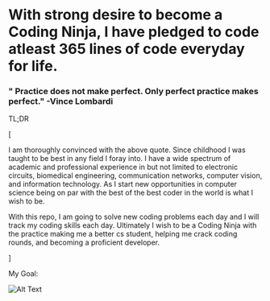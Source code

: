 # With strong desire to become a Coding Ninja, I have pledged to code atleast 365 lines of code everyday for life.

### " Practice does not make perfect. Only perfect practice makes perfect." -Vince Lombardi

  
TL;DR
  
[

I am thoroughly convinced with the above quote. Since childhood I was taught to be best in any field I foray into. I have a wide spectrum of academic and professional experience in but not limited to electronic circuits, biomedical engineering, communication networks, computer vision, and information technology. As I start new opportunities in computer science being on par with the best of the best coder in the world is what I wish to be.

With this repo, I am going to solve new coding problems each day and I will track my coding skills each day. Ultimately I wish to be a Coding Ninja with the practice making me a better cs student, helping me crack coding rounds, and becoming a proficient developer.

]

My Goal:

![Alt Text](https://github.com/araut1/everyday-365/blob/master/giphy.gif)
